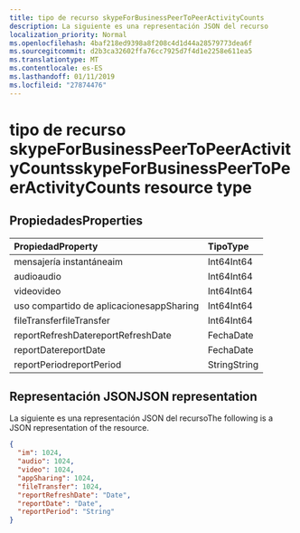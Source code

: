 ```yaml
---
title: tipo de recurso skypeForBusinessPeerToPeerActivityCounts
description: La siguiente es una representación JSON del recurso
localization_priority: Normal
ms.openlocfilehash: 4baf218ed9398a8f208c4d1d44a28579773dea6f
ms.sourcegitcommit: d2b3ca32602ffa76cc7925d7f4d1e2258e611ea5
ms.translationtype: MT
ms.contentlocale: es-ES
ms.lasthandoff: 01/11/2019
ms.locfileid: "27874476"
---
```

# <a name="skypeforbusinesspeertopeeractivitycounts-resource-type"></a><span data-ttu-id="cefd3-103">tipo de recurso skypeForBusinessPeerToPeerActivityCounts</span><span class="sxs-lookup"><span data-stu-id="cefd3-103">skypeForBusinessPeerToPeerActivityCounts resource type</span></span>

## <a name="properties"></a><span data-ttu-id="cefd3-104">Propiedades</span><span class="sxs-lookup"><span data-stu-id="cefd3-104">Properties</span></span>

| <span data-ttu-id="cefd3-105">Propiedad</span><span class="sxs-lookup"><span data-stu-id="cefd3-105">Property</span></span>          | <span data-ttu-id="cefd3-106">Tipo</span><span class="sxs-lookup"><span data-stu-id="cefd3-106">Type</span></span>   |
| :---------------- | :----- |
| <span data-ttu-id="cefd3-107">mensajería instantánea</span><span class="sxs-lookup"><span data-stu-id="cefd3-107">im</span></span>                | <span data-ttu-id="cefd3-108">Int64</span><span class="sxs-lookup"><span data-stu-id="cefd3-108">Int64</span></span>  |
| <span data-ttu-id="cefd3-109">audio</span><span class="sxs-lookup"><span data-stu-id="cefd3-109">audio</span></span>             | <span data-ttu-id="cefd3-110">Int64</span><span class="sxs-lookup"><span data-stu-id="cefd3-110">Int64</span></span>  |
| <span data-ttu-id="cefd3-111">video</span><span class="sxs-lookup"><span data-stu-id="cefd3-111">video</span></span>             | <span data-ttu-id="cefd3-112">Int64</span><span class="sxs-lookup"><span data-stu-id="cefd3-112">Int64</span></span>  |
| <span data-ttu-id="cefd3-113">uso compartido de aplicaciones</span><span class="sxs-lookup"><span data-stu-id="cefd3-113">appSharing</span></span>        | <span data-ttu-id="cefd3-114">Int64</span><span class="sxs-lookup"><span data-stu-id="cefd3-114">Int64</span></span>  |
| <span data-ttu-id="cefd3-115">fileTransfer</span><span class="sxs-lookup"><span data-stu-id="cefd3-115">fileTransfer</span></span>      | <span data-ttu-id="cefd3-116">Int64</span><span class="sxs-lookup"><span data-stu-id="cefd3-116">Int64</span></span>  |
| <span data-ttu-id="cefd3-117">reportRefreshDate</span><span class="sxs-lookup"><span data-stu-id="cefd3-117">reportRefreshDate</span></span> | <span data-ttu-id="cefd3-118">Fecha</span><span class="sxs-lookup"><span data-stu-id="cefd3-118">Date</span></span>   |
| <span data-ttu-id="cefd3-119">reportDate</span><span class="sxs-lookup"><span data-stu-id="cefd3-119">reportDate</span></span>        | <span data-ttu-id="cefd3-120">Fecha</span><span class="sxs-lookup"><span data-stu-id="cefd3-120">Date</span></span>   |
| <span data-ttu-id="cefd3-121">reportPeriod</span><span class="sxs-lookup"><span data-stu-id="cefd3-121">reportPeriod</span></span>      | <span data-ttu-id="cefd3-122">String</span><span class="sxs-lookup"><span data-stu-id="cefd3-122">String</span></span> |

## <a name="json-representation"></a><span data-ttu-id="cefd3-123">Representación JSON</span><span class="sxs-lookup"><span data-stu-id="cefd3-123">JSON representation</span></span>

<span data-ttu-id="cefd3-124">La siguiente es una representación JSON del recurso</span><span class="sxs-lookup"><span data-stu-id="cefd3-124">The following is a JSON representation of the resource.</span></span>

<!-- {
  "blockType": "resource",
  "@odata.type": "microsoft.graph.skypeForBusinessPeerToPeerActivityCounts"
} -->

```json
{
  "im": 1024, 
  "audio": 1024, 
  "video": 1024, 
  "appSharing": 1024, 
  "fileTransfer": 1024, 
  "reportRefreshDate": "Date", 
  "reportDate": "Date", 
  "reportPeriod": "String"
}
```

